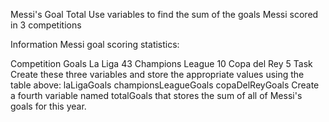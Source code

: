 Messi's Goal Total
Use variables to find the sum of the goals Messi scored in 3 competitions

Information
Messi goal scoring statistics:

Competition	Goals
La Liga	43
Champions League	10
Copa del Rey	5
Task
Create these three variables and store the appropriate values using the table above:
laLigaGoals
championsLeagueGoals
copaDelReyGoals
Create a fourth variable named totalGoals that stores the sum of all of Messi's goals for this year.